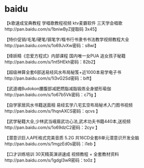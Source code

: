 # baidu

【k歌速成宝典教程 学唱歌教程视频 ktv麦霸软件 三天学会唱歌http://pan.baidu.com/s/1bniwByZ提取码 3x45】

【特价促销/毛笔/硬笔/钢笔字/楷书行书隶书书法教学视频教程大全http://pan.baidu.com/s/1o69JvXw密码：s8wi】

【绛妖精《恋爱方程式》内部课程 国内唯一女PUA 追女孩子秘籍http://pan.baidu.com/s/1nt5HEkh密码：82b2】

【超级神算全套6部送易经风水布局秘笈+近1000本易学电子书http://pan.baidu.com/s/1i3vG2Sd密码：bift】

【武道魂Budokon腰腹部减肥燃脂减脂锻炼全身塑形瑜伽http://pan.baidu.com/s/1o67b5Vk密码：c71g 】

【自学家居风水书籍送面相 易经玄学八宅玄空布局秘术入门图书视频http://pan.baidu.com/s/1hqnAXCS密码：qcvs 】

【武学秘籍大全,少林武当峨眉武功心法,武术功夫书籍440本,送视频http://pan.baidu.com/s/1o69dzC2密码：2cyv 】

【潜意识巨人APE格式完美音质 5.2G 共16CD全套8单元潜意识开发全脑http://pan.baidu.com/s/1mgzEd0s密码：i1eb 】

【口才训练培训 30天精英演讲速成 视频教程 + 全套教材资料http://pan.baidu.com/s/1gdgl3wR密码：to0z 】


